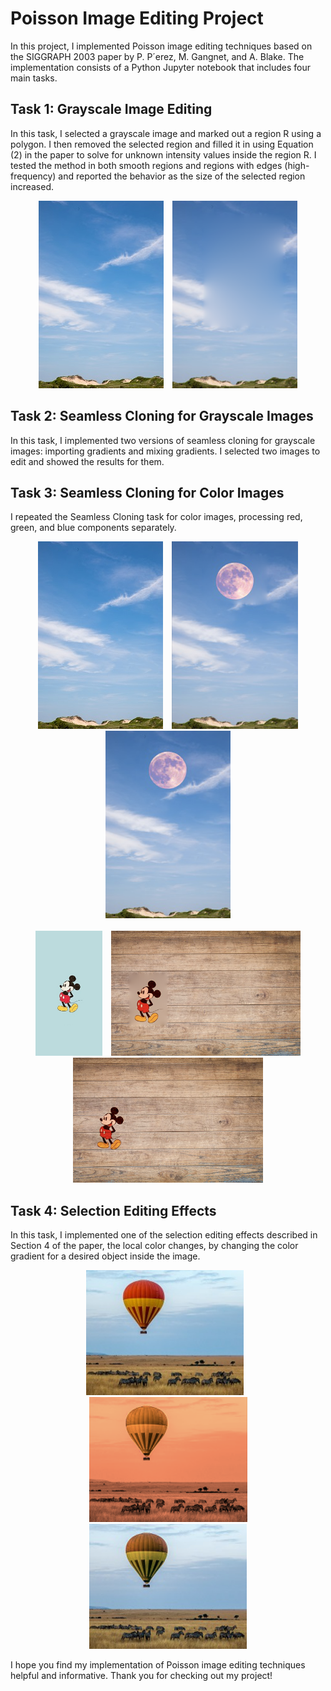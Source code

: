 # Poisson Image Editing Project
In this project, I implemented Poisson image editing techniques based on the SIGGRAPH 2003 paper by P. P´erez, M. Gangnet, and A. Blake. The implementation consists of a Python Jupyter notebook that includes four main tasks.

## Task 1: Grayscale Image Editing
In this task, I selected a grayscale image and marked out a region R using a polygon. I then removed the selected region and filled it in using Equation (2) in the paper to solve for unknown intensity values inside the region R. I tested the method in both smooth regions and regions with edges (high-frequency) and reported the behavior as the size of the selected region increased.


<div align="center">
  <img src="sky.jpg" style="height: 300px; object-fit: contain; margin-right: 10px;">
  <img src="results/fill.png" style="height: 300px; object-fit: contain;">
</div>


## Task 2: Seamless Cloning for Grayscale Images
In this task, I implemented two versions of seamless cloning for grayscale images: importing gradients and mixing gradients. I selected two images to edit and showed the results for them.


## Task 3: Seamless Cloning for Color Images
I repeated the Seamless Cloning task for color images, processing red, green, and blue components separately.

<div align="center">
  <img src="sky.jpg" style="height: 300px; object-fit: contain; margin-right: 10px;">
  <img src="results/gradient_moon.png" style="height: 300px; object-fit: contain;">
  <img src="results/seamless-moon.png" style="height: 300px; object-fit: contain;">
</div>
<br>
<div align="center">
  <img src="mickey.jpg" style="height: 200px; object-fit: contain; margin-right: 10px;">
  <img src="results/gradient_mickey.png" style="height: 200px; object-fit: contain;">
  <img src="results/seamless_mickey.png" style="height: 200px; object-fit: contain;">
</div>

## Task 4: Selection Editing Effects
In this task, I implemented one of the selection editing effects described in Section 4 of the paper, the local color changes, by changing the color gradient for a desired object inside the image.

<div align="center">
  <img src="baloon.jpg" style="height: 200px; object-fit: contain; margin-right: 10px;">
  <img src="results/baloon-red.png" style="height: 200px; object-fit: contain;">
  <img src="results/baloon-change.png" style="height: 200px; object-fit: contain;">
</div>

I hope you find my implementation of Poisson image editing techniques helpful and informative. Thank you for checking out my project!
